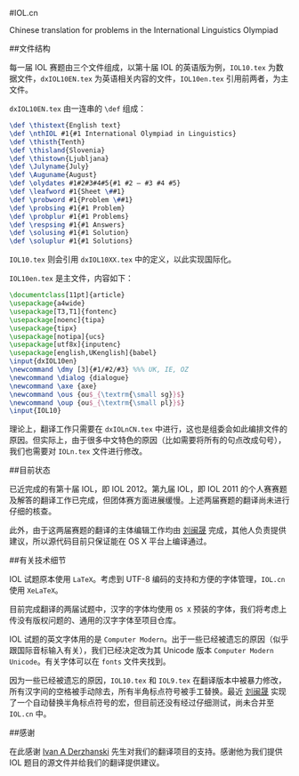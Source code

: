 #IOL.cn

Chinese translation for problems in the International Linguistics Olympiad

##文件结构

每一届 IOL 赛题由三个文件组成，以第十届 IOL 的英语版为例，``IOL10.tex`` 为数据文件，``dxIOL10EN.tex`` 为英语相关内容的文件，``IOL10en.tex`` 引用前两者，为主文件。

``dxIOL10EN.tex`` 由一连串的 ``\def`` 组成：

```LaTeX
\def \thistext{English text}
\def \nthIOL #1{#1 International Olympiad in Linguistics}
\def \thisth{Tenth}
\def \thisland{Slovenia}
\def \thistown{Ljubljana}
\def \Julyname{July}
\def \Auguname{August}
\def \olydates #1#2#3#4#5{#1 #2 – #3 #4 #5}
\def \leafword #1{Sheet \##1}
\def \probword #1{Problem \##1}
\def \probsing #1{#1 Problem}
\def \probplur #1{#1 Problems}
\def \respsing #1{#1 Answers}
\def \solusing #1{#1 Solution}
\def \soluplur #1{#1 Solutions}
```

``IOL10.tex`` 则会引用 ``dxIOL10XX.tex`` 中的定义，以此实现国际化。

``IOL10en.tex`` 是主文件，内容如下：

```LaTeX
\documentclass[11pt]{article}
\usepackage{a4wide}
\usepackage[T3,T1]{fontenc}
\usepackage[noenc]{tipa}
\usepackage{tipx}
\usepackage[notipa]{ucs}
\usepackage[utf8x]{inputenc}
\usepackage[english,UKenglish]{babel}
\input{dxIOL10en}
\newcommand \dmy [3]{#1/#2/#3} %%% UK, IE, OZ
\newcommand \dialog {dialogue}
\newcommand \axe {axe}
\newcommand \ous {ou$_{\textrm{\small sg}}$}
\newcommand \oup {ou$_{\textrm{\small pl}}$}
\input{IOL10}
```

理论上，翻译工作只需要在 ``dxIOLnCN.tex`` 中进行，这也是组委会如此编排文件的原因。但实际上，由于很多中文特色的原因（比如需要将所有的句点改成句号），我们也需要对 ``IOLn.tex`` 文件进行修改。

##目前状态

已近完成的有第十届 IOL，即 IOL 2012。第九届 IOL，即 IOL 2011 的个人赛赛题及解答的翻译工作已完成，但团体赛方面进展缓慢。上述两届赛题的翻译尚未进行仔细的核查。

此外，由于这两届赛题的翻译的主体编辑工作均由 [刘闽晟](https://github.com/notcome) 完成，其他人负责提供建议，所以源代码目前只保证能在 OS X 平台上编译通过。

##有关技术细节

IOL 试题原本使用 ``LaTeX``。考虑到 UTF-8 编码的支持和方便的字体管理，``IOL.cn`` 使用 ``XeLaTeX``。

目前完成翻译的两届试题中，汉字的字体均使用 ``OS X`` 预装的字体，我们将考虑上传没有版权问题的、通用的汉字字体至项目仓库。

IOL 试题的英文字体用的是 ``Computer Modern``。出于一些已经被遗忘的原因（似乎跟国际音标输入有关），我们已经决定改为其 Unicode 版本 ``Computer Modern Unicode``。有关字体可以在 ``fonts`` 文件夹找到。

因为一些已经被遗忘的原因，``IOL10.tex`` 和 ``IOL9.tex`` 在翻译版本中被暴力修改，所有汉字间的空格被手动除去，所有半角标点符号被手工替换。最近 [刘闽晟](https://github.com/notcome) 实现了一个自动替换半角标点符号的宏，但目前还没有经过仔细测试，尚未合并至 ``IOL.cn`` 中。

##感谢

在此感谢 [Ivan A Derzhanski](http://www.math.bas.bg/~iad/) 先生对我们的翻译项目的支持。感谢他为我们提供 IOL 题目的源文件并给我们的翻译提供建议。